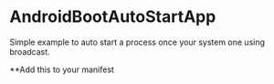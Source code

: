 # AndroidBootAutoStartApp
Simple example to auto start a process once your system one using broadcast.



**Add this to your manifest
<uses-permission android:name="android.permission.RECEIVE_BOOT_COMPLETED" />
<uses-permission android:name="android.permission.WAKE_LOCK" />

<receiver
        android:name="com.pm.herem.BroadcastReceiverOnBootComplete"
        android:enabled="true"
        android:exported="false">
        <intent-filter>
            <action android:name="android.intent.action.BOOT_COMPLETED" />
            <action android:name="android.intent.action.QUICKBOOT_POWERON" />
        </intent-filter>
        <intent-filter>
            <action android:name="android.intent.action.PACKAGE_REPLACED" />
            <data android:scheme="package" />
         </intent-filter>
         <intent-filter>
            <action android:name="android.intent.action.PACKAGE_ADDED" />
            <data android:scheme="package" />
         </intent-filter>
 </receiver>

 <service android:name="com.pm.herem.AndroidServiceStartOnBoot" />
